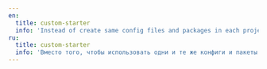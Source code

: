 ```yaml
---
en:
  title: custom-starter
  info: 'Instead of create same config files and packages in each project, just use this CLI tool to clone them from your custom repo!'
ru:
  title: custom-starter
  info: 'Вместо того, чтобы использовать одни и те же конфиги и пакеты в каждом проекте, используй этот CLI, чтобы просто склонировать их с отдельного репозитория!'
---
```

